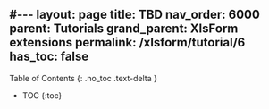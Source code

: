 #---
layout: page
title: TBD
nav_order: 6000
parent: Tutorials
grand_parent: XlsForm extensions
permalink: /xlsform/tutorial/6
has_toc: false
---
Table of Contents
{: .no_toc .text-delta }

- TOC
{:toc}

